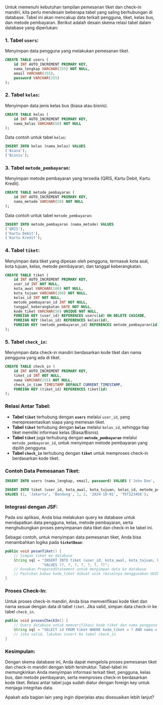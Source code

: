 Untuk memenuhi kebutuhan tampilan pemesanan tiket dan check-in mandiri, kita perlu mendesain beberapa tabel yang saling berhubungan di database. Tabel ini akan mencakup data terkait pengguna, tiket, kelas bus, dan metode pembayaran. Berikut adalah desain skema relasi tabel dalam database yang diperlukan:

### 1. **Tabel `users`**:
Menyimpan data pengguna yang melakukan pemesanan tiket.

```sql
CREATE TABLE users (
    id INT AUTO_INCREMENT PRIMARY KEY,
    nama_lengkap VARCHAR(255) NOT NULL,
    email VARCHAR(255),
    password VARCHAR(255)
);
```

### 2. **Tabel `kelas`**:
Menyimpan data jenis kelas bus (biasa atau bisnis).

```sql
CREATE TABLE kelas (
    id INT AUTO_INCREMENT PRIMARY KEY,
    nama_kelas VARCHAR(50) NOT NULL
);
```

Data contoh untuk tabel `kelas`:
```sql
INSERT INTO kelas (nama_kelas) VALUES 
('Biasa'),
('Bisnis');
```

### 3. **Tabel `metode_pembayaran`**:
Menyimpan metode pembayaran yang tersedia (QRIS, Kartu Debit, Kartu Kredit).

```sql
CREATE TABLE metode_pembayaran (
    id INT AUTO_INCREMENT PRIMARY KEY,
    nama_metode VARCHAR(50) NOT NULL
);
```

Data contoh untuk tabel `metode_pembayaran`:
```sql
INSERT INTO metode_pembayaran (nama_metode) VALUES 
('QRIS'),
('Kartu Debit'),
('Kartu Kredit');
```

### 4. **Tabel `tiket`**:
Menyimpan data tiket yang dipesan oleh pengguna, termasuk kota asal, kota tujuan, kelas, metode pembayaran, dan tanggal keberangkatan.

```sql
CREATE TABLE tiket (
    id INT AUTO_INCREMENT PRIMARY KEY,
    user_id INT NOT NULL,
    kota_awal VARCHAR(100) NOT NULL,
    kota_tujuan VARCHAR(100) NOT NULL,
    kelas_id INT NOT NULL,
    metode_pembayaran_id INT NOT NULL,
    tanggal_keberangkatan DATE NOT NULL,
    kode_tiket VARCHAR(50) UNIQUE NOT NULL,
    FOREIGN KEY (user_id) REFERENCES users(id) ON DELETE CASCADE,
    FOREIGN KEY (kelas_id) REFERENCES kelas(id),
    FOREIGN KEY (metode_pembayaran_id) REFERENCES metode_pembayaran(id)
);
```

### 5. **Tabel `check_in`**:
Menyimpan data check-in mandiri berdasarkan kode tiket dan nama pengguna yang ada di tiket.

```sql
CREATE TABLE check_in (
    id INT AUTO_INCREMENT PRIMARY KEY,
    tiket_id INT NOT NULL,
    nama VARCHAR(255) NOT NULL,
    check_in_time TIMESTAMP DEFAULT CURRENT_TIMESTAMP,
    FOREIGN KEY (tiket_id) REFERENCES tiket(id)
);
```

### Relasi Antar Tabel:
- **Tabel `tiket`** terhubung dengan **`users`** melalui `user_id`, yang merepresentasikan siapa yang memesan tiket.
- **Tabel `tiket`** terhubung dengan **`kelas`** melalui `kelas_id`, sehingga tiap tiket memiliki informasi kelas (Biasa/Bisnis).
- **Tabel `tiket`** juga terhubung dengan **`metode_pembayaran`** melalui `metode_pembayaran_id`, untuk menyimpan metode pembayaran yang dipilih pengguna.
- **Tabel `check_in`** terhubung dengan **`tiket`** untuk memproses check-in berdasarkan kode tiket.

### Contoh Data Pemesanan Tiket:

```sql
INSERT INTO users (nama_lengkap, email, password) VALUES ('John Doe', 'john@example.com', 'hashedpassword123');

INSERT INTO tiket (user_id, kota_awal, kota_tujuan, kelas_id, metode_pembayaran_id, tanggal_keberangkatan, kode_tiket)
VALUES (1, 'Jakarta', 'Bandung', 1, 2, '2024-10-01', 'TKT123456');
```

### Integrasi dengan JSF:
Pada sisi aplikasi, Anda bisa melakukan query ke database untuk mendapatkan data pengguna, kelas, metode pembayaran, serta menghubungkan proses penyimpanan data tiket dan check-in ke tabel ini.

Sebagai contoh, untuk menyimpan data pemesanan tiket, Anda bisa menambahkan logika pada **`ticketBean`**:

```java
public void pesanTiket() {
    // Simpan tiket ke database
    String sql = "INSERT INTO tiket (user_id, kota_awal, kota_tujuan, kelas_id, metode_pembayaran_id, tanggal_keberangkatan, kode_tiket) " +
                 "VALUES (?, ?, ?, ?, ?, ?, ?)";
    // Gunakan PreparedStatement untuk menyimpan data ke database
    // Pastikan bahwa kode_tiket dibuat unik (misalnya menggunakan UUID atau custom logic)
}
```

### Proses Check-In:
Untuk proses check-in mandiri, Anda bisa memverifikasi kode tiket dan nama sesuai dengan data di tabel `tiket`. Jika valid, simpan data check-in ke tabel `check_in`.

```java
public void prosesCheckIn() {
    // Query database untuk memverifikasi kode tiket dan nama pengguna
    String sql = "SELECT id FROM tiket WHERE kode_tiket = ? AND nama = ?";
    // Jika valid, lakukan insert ke tabel check_in
}
```

### Kesimpulan:
Dengan skema database ini, Anda dapat mengelola proses pemesanan tiket dan check-in mandiri dengan lebih terstruktur. Tabel-tabel ini memungkinkan Anda menyimpan informasi terkait tiket, pengguna, kelas bus, dan metode pembayaran, serta memproses check-in berdasarkan kode tiket. Relasi antar tabel juga sudah diatur dengan foreign key untuk menjaga integritas data.

Apakah ada bagian lain yang ingin diperjelas atau disesuaikan lebih lanjut?
